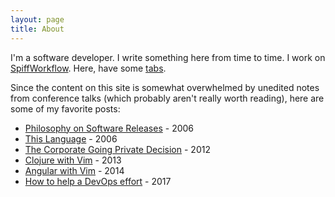 ```yaml
---
layout: page
title: About
---
```


I'm a software developer.
I write something here from time to time.
I work on [SpiffWorkflow](https://spiffworkflow.org).
Here, have some [tabs](/tabs).

Since the content on this site is somewhat overwhelmed by unedited notes from conference talks (which probably aren't really worth reading), here are some of my favorite posts:
 * [Philosophy on Software
   Releases](https://notkeepingitreal.com/articles/2006/05/21/philosophy-on-software-releases/) - 2006
 * [This Language](https://notkeepingitreal.com/articles/2006/04/22/language/) - 2006
 * [The Corporate Going Private Decision](https://notkeepingitreal.com/articles/2012/07/23/the-corporate-going-private-decision/) - 2012
 * [Clojure with Vim](https://notkeepingitreal.com/articles/2013/11/03/clojure-with-vim/) - 2013
 * [Angular with Vim](https://notkeepingitreal.com/articles/2014/06/01/angular-with-vim/) - 2014
 * [How to help a DevOps effort](/articles/2017/03/01/how-to-help-a-devops-effort/) - 2017
